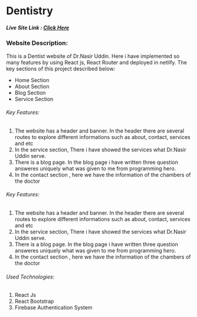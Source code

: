  <h1>Dentistry</h1>
        <h5>Live Site Link : 
            <a href='https://dentistry-66607.web.app/'>Click Here</a>
        </h5>
        <h3>Website Description:</h3>
        <p>This is a Dentist website of Dr.Nasir Uddin. Here i have implemented so many features by using React js, React Router and deployed in netlify. The key sections of this project described below:</p>
        <ul>
            <li>Home Section</li>
            <li>About  Section</li>
            <li>Blog Section</li>
            <li>Service Section</li>
        </ul>
        <h6>Key Features:</h6>
        <ol>
            <li>The website has a header and banner. In the header there are several routes to explore different informations such as about, contact, services and etc</li>
            <li>In the service section, There i have showed the services what Dr.Nasir Uddin serve.</li>
            <li>There is a blog page. In the blog page i have written three question answeres uniquely what was given to me from programming hero.</li>
            <li>In the contact section , here we have the information of the chambers of the doctor</li>
        </ol>
<h6>Key Features:</h6>
        <ol>
            <li>The website has a header and banner. In the header there are several routes to explore different informations such as about, contact, services and etc</li>
            <li>In the service section, There i have showed the services what Dr.Nasir Uddin serve.</li>
            <li>There is a blog page. In the blog page i have written three question answeres uniquely what was given to me from programming hero.</li>
            <li>In the contact section , here we have the information of the chambers of the doctor</li>
        </ol>
        <h6>Used Technologies:</h6>
        <ol>
            <li>React Js</li>
            <li>React Bootstrap</li>
            <li>Firebase Authentication System</li>
        </ol>
       